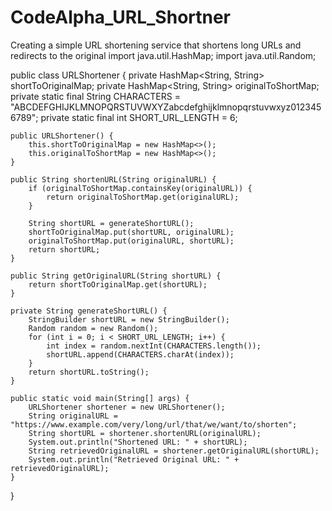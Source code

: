 # CodeAlpha_URL_Shortner
Creating a simple URL shortening service that shortens long URLs and redirects to the original
import java.util.HashMap;
import java.util.Random;

public class URLShortener {
    private HashMap<String, String> shortToOriginalMap;
    private HashMap<String, String> originalToShortMap;
    private static final String CHARACTERS = "ABCDEFGHIJKLMNOPQRSTUVWXYZabcdefghijklmnopqrstuvwxyz0123456789";
    private static final int SHORT_URL_LENGTH = 6;

    public URLShortener() {
        this.shortToOriginalMap = new HashMap<>();
        this.originalToShortMap = new HashMap<>();
    }

    public String shortenURL(String originalURL) {
        if (originalToShortMap.containsKey(originalURL)) {
            return originalToShortMap.get(originalURL);
        }

        String shortURL = generateShortURL();
        shortToOriginalMap.put(shortURL, originalURL);
        originalToShortMap.put(originalURL, shortURL);
        return shortURL;
    }

    public String getOriginalURL(String shortURL) {
        return shortToOriginalMap.get(shortURL);
    }

    private String generateShortURL() {
        StringBuilder shortURL = new StringBuilder();
        Random random = new Random();
        for (int i = 0; i < SHORT_URL_LENGTH; i++) {
            int index = random.nextInt(CHARACTERS.length());
            shortURL.append(CHARACTERS.charAt(index));
        }
        return shortURL.toString();
    }

    public static void main(String[] args) {
        URLShortener shortener = new URLShortener();
        String originalURL = "https://www.example.com/very/long/url/that/we/want/to/shorten";
        String shortURL = shortener.shortenURL(originalURL);
        System.out.println("Shortened URL: " + shortURL);
        String retrievedOriginalURL = shortener.getOriginalURL(shortURL);
        System.out.println("Retrieved Original URL: " + retrievedOriginalURL);
    }
}
